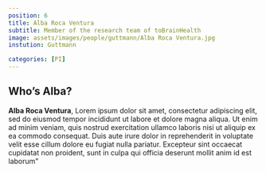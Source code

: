```yaml
---
position: 6
title: Alba Roca Ventura
subtitle: Member of the research team of toBrainHealth
image: assets/images/people/guttmann/Alba Roca Ventura.jpg
instution: Guttmann

categories: [PI]
---
```


## Who’s Alba?

**Alba Roca Ventura**, Lorem ipsum dolor sit amet, consectetur adipiscing elit, sed do eiusmod tempor incididunt ut labore et dolore magna aliqua. Ut enim ad minim veniam, quis nostrud exercitation ullamco laboris nisi ut aliquip ex ea commodo consequat. Duis aute irure dolor in reprehenderit in voluptate velit esse cillum dolore eu fugiat nulla pariatur. Excepteur sint occaecat cupidatat non proident, sunt in culpa qui officia deserunt mollit anim id est laborum"